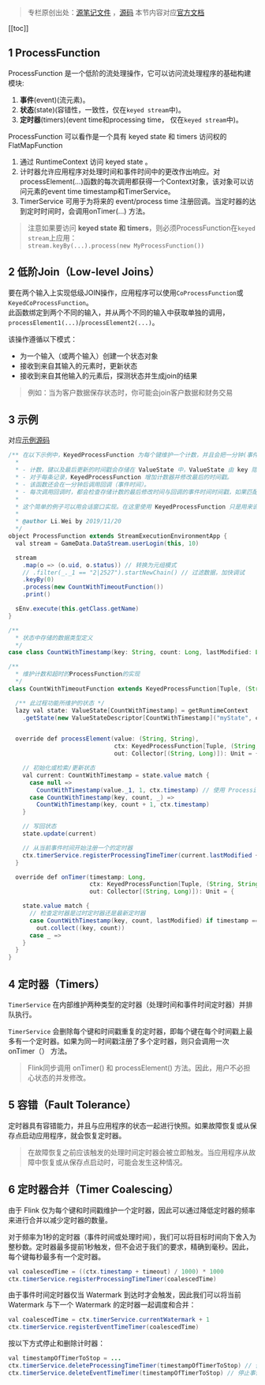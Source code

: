 >专栏原创出处：[源笔记文件](https://github.com/GourdErwa/review-notes/tree/master/framework/flink-basis) ，[源码](https://github.com/GourdErwa/flink-advanced)
本节内容对应[官方文档](https://ci.apache.org/projects/flink/flink-docs-release-1.9/dev/stream/operators/process_function.html#process-function-low-level-operations)  

[[toc]]

## 1 ProcessFunction

ProcessFunction 是一个低阶的流处理操作，它可以访问流处理程序的基础构建模块:
1. **事件**(event)(流元素)。
2. **状态**(state)(容错性，一致性，仅在`keyed stream`中)。
3. **定时器**(timers)(event time和processing time， 仅在`keyed stream`中)。


ProcessFunction 可以看作是一个具有 keyed state 和 timers 访问权的 FlatMapFunction
1. 通过 RuntimeContext 访问 keyed state 。
2. 计时器允许应用程序对处理时间和事件时间中的更改作出响应。对processElement(…)函数的每次调用都获得一个Context对象，该对象可以访问元素的event time timestamp和TimerService。
3. TimerService 可用于为将来的 event/process time 注册回调。当定时器的达到定时时间时，会调用onTimer(...) 方法。

>注意如果要访问 **keyed state 和 timers**，则必须ProcessFunction在`keyed stream`上应用：  
>`stream.keyBy(...).process(new MyProcessFunction())`

## 2 低阶Join（Low-level Joins）
要在两个输入上实现低级JOIN操作，应用程序可以使用`CoProcessFunction`或`KeyedCoProcessFunction`。  
此函数绑定到两个不同的输入，并从两个不同的输入中获取单独的调用，`processElement1(...)`/`processElement2(...)`。

该操作遵循以下模式：
- 为一个输入（或两个输入）创建一个状态对象
- 接收到来自其输入的元素时，更新状态
- 接收到来自其他输入的元素后，探测状态并生成join的结果

>例如：当为客户数据保存状态时，你可能会join客户数据和财务交易

## 3 示例
对应[示例源码](https://github.com/GourdErwa/flink-advanced/blob/master/src/main/scala/io/gourd/flink/scala/games/streaming/operators/process_function/ProcessFunction.scala)
```java
/** 在以下示例中，KeyedProcessFunction 为每个键维护一个计数，并且会把一分钟(事件时间)内没有更新的键/值对输出
  *
  * - 计数，键以及最后更新的时间戳会存储在 ValueState 中，ValueState 由 key 隐含定义。
  * - 对于每条记录，KeyedProcessFunction 增加计数器并修改最后的时间戳。
  * - 该函数还会在一分钟后调用回调（事件时间）。
  * - 每次调用回调时，都会检查存储计数的最后修改时间与回调的事件时间时间戳，如果匹配则发送键/计数键值对（即在一分钟内没有更新）
  *
  * 这个简单的例子可以用会话窗口实现。在这里使用 KeyedProcessFunction 只是用来说明它的基本模式。
  *
  * @author Li.Wei by 2019/11/20
  */
object ProcessFunction extends StreamExecutionEnvironmentApp {
  val stream = GameData.DataStream.userLogin(this, 10)

  stream
    .map(o => (o.uid, o.status)) // 转换为元组模式
    // .filter(_._1 == "2|2527").startNewChain() // 过滤数据，加快调试
    .keyBy(0)
    .process(new CountWithTimeoutFunction())
    .print()

  sEnv.execute(this.getClass.getName)
}

/**
  * 状态中存储的数据类型定义
  */
case class CountWithTimestamp(key: String, count: Long, lastModified: Long)

/**
  * 维护计数和超时的ProcessFunction的实现
  */
class CountWithTimeoutFunction extends KeyedProcessFunction[Tuple, (String, String), (String, Long)] {

  /** 此过程功能所维护的状态 */
  lazy val state: ValueState[CountWithTimestamp] = getRuntimeContext
    .getState(new ValueStateDescriptor[CountWithTimestamp]("myState", classOf[CountWithTimestamp]))


  override def processElement(value: (String, String),
                              ctx: KeyedProcessFunction[Tuple, (String, String), (String, Long)]#Context,
                              out: Collector[(String, Long)]): Unit = {

    // 初始化或检索/更新状态
    val current: CountWithTimestamp = state.value match {
      case null =>
        CountWithTimestamp(value._1, 1, ctx.timestamp) // 使用 ProcessingTime 时 ctx.timestamp 可能为 null
      case CountWithTimestamp(key, count, _) =>
        CountWithTimestamp(key, count + 1, ctx.timestamp)
    }

    // 写回状态
    state.update(current)

    // 从当前事件时间开始注册一个的定时器
    ctx.timerService.registerProcessingTimeTimer(current.lastModified + 10)
  }

  override def onTimer(timestamp: Long,
                       ctx: KeyedProcessFunction[Tuple, (String, String), (String, Long)]#OnTimerContext,
                       out: Collector[(String, Long)]): Unit = {

    state.value match {
      // 检查定时器是过时定时器还是最新定时器
      case CountWithTimestamp(key, count, lastModified) if timestamp == lastModified + 10 =>
        out.collect((key, count))
      case _ =>
    }
  }
}
```
## 4 定时器（Timers）
`TimerService` 在内部维护两种类型的定时器（处理时间和事件时间定时器）并排队执行。

`TimerService` 会删除每个键和时间戳重复的定时器，即每个键在每个时间戳上最多有一个定时器。如果为同一时间戳注册了多个定时器，则只会调用一次 onTimer（） 方法。

 >Flink同步调用 onTimer() 和 processElement() 方法。因此，用户不必担心状态的并发修改。
 
## 5 容错（Fault Tolerance）
定时器具有容错能力，并且与应用程序的状态一起进行快照。如果故障恢复或从保存点启动应用程序，就会恢复定时器。
> 在故障恢复之前应该触发的处理时间定时器会被立即触发。当应用程序从故障中恢复或从保存点启动时，可能会发生这种情况。

## 6 定时器合并（Timer Coalescing）
由于 Flink 仅为每个键和时间戳维护一个定时器，因此可以通过降低定时器的频率来进行合并以减少定时器的数量。


对于频率为1秒的定时器（事件时间或处理时间），我们可以将目标时间向下舍入为整秒数。定时器最多提前1秒触发，但不会迟于我们的要求，精确到毫秒。因此，每个键每秒最多有一个定时器。
```java
val coalescedTime = ((ctx.timestamp + timeout) / 1000) * 1000
ctx.timerService.registerProcessingTimeTimer(coalescedTime)
```


由于事件时间定时器仅当 Watermark 到达时才会触发，因此我们可以将当前 Watermark 与下一个 Watermark 的定时器一起调度和合并：
```java
val coalescedTime = ctx.timerService.currentWatermark + 1
ctx.timerService.registerEventTimeTimer(coalescedTime)
```


按以下方式停止和删除计时器：
```java
val timestampOfTimerToStop = ...
ctx.timerService.deleteProcessingTimeTimer(timestampOfTimerToStop) // 停止处理时间计时器
ctx.timerService.deleteEventTimeTimer(timestampOfTimerToStop) // 停止事件时间计时器
```
